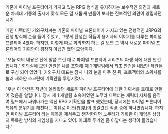 기존에 파이널 프론티어가 가지고 있는 RPG 형식을 유지하자는 보수적인 의견과 새로운 차세대 기종의 출시에 맞춰 모든 걸 새롭게 만들어 보자는 진보적인 의견이 양립하던 시기. 

메인 디렉터인 카와구치씨는 기존의 파이널 프론티어가 가지고 있는 전형적인 JRPG의 진행 방식에 손을 들어 주었고, 그렇게 탄생한 작품이 용기사의 이야기를 다루는 파이널 프론티어 4였다. 
하지만, 이렇게 따로 회의까지 하는 걸 보면 그 역시 새로운 파이널 프론티어의 기획안이 굉장히 아쉽긴 했던 모양이다. 

"오늘 회의 내용은 전에 말씀 드린 대로 파이널 프론티어 시리즈의 파생 작에 대한 안건입니다." 
회의실에 모인 인원은 나를 포함해 제 1 개발팀에서 최초 안건을 내었던 직원들로 구성 되어 있었다. 
카와구치 대표는 잠시 나와 눈을 마주 친 뒤, 프로젝터의 스위치를 눌러 새하얀 스크린에 기획안을 투영시켰다. 

"우선 이 안건은 작년에 올라왔던 새로운 파이널 프론티어에 대한 기획서를 토대로 만들어 졌음을 알립니다. 당시 제 1 개발팀 소속이었던 노무라 디렉터는 캐릭터 자체를 움직여 필드에서 싸워나가는 액션 RPG 기획안을 발표 했었는데, 당시에는 파이널 프론티어 특유의 분위기를 해친다는 이유로 이견(異見)이 엇갈렸던 작품 중에 하나였습니다. 하지만 파이널 프론티어 라는 제목을 제쳐두고 생각한다면 노무라가 기획한 이 게임은 상당히 독특한 방식의 게임성을 지니고 있어. 이대로 두기엔 좀 아깝다는 생각이 들었습니다." 